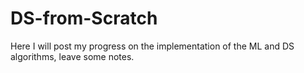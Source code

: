 # DS-from-Scratch
Here I will post my progress on the implementation of the ML and DS algorithms, leave some notes.
